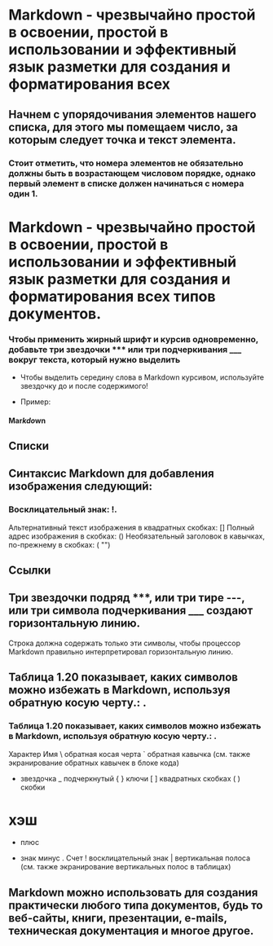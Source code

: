  # Markdown - чрезвычайно простой в освоении, простой в использовании и эффективный язык разметки для создания и форматирования всех 
  
 ## Начнем с упорядочивания элементов нашего списка, для этого мы помещаем число, за которым следует точка и текст элемента.

### Стоит отметить, что номера элементов не обязательно должны быть в возрастающем числовом порядке, однако первый элемент в списке должен начинаться с номера один 1.
 # Markdown - чрезвычайно простой в освоении, простой в использовании и эффективный язык разметки для создания и форматирования всех типов документов.

 ### Чтобы применить жирный шрифт и курсив одновременно, добавьте три звездочки *** или три подчеркивания ___ вокруг текста, который нужно выделить
 * Чтобы выделить середину слова в Markdown курсивом, используйте звездочку до и после содержимого!

* Пример:

#### Mar*kdo*wn
 ## Списки

 ## Синтаксис Markdown для добавления изображения следующий:
### Восклицательный знак: !.
Альтернативный текст изображения в квадратных скобках: []
Полный адрес изображения в скобках: ()
Необязательный заголовок в кавычках, по-прежнему в скобках: ( "")

 ## Ссылки
 
 ## Три звездочки подряд ***, или три тире ---, или три символа подчеркивания ___ создают горизонтальную линию.

Строка должна содержать только эти символы, чтобы процессор Markdown правильно интерпретировал горизонтальную линию.

 ## Таблица 1.20 показывает, каких символов можно избежать в Markdown, используя обратную косую черту.: \.

### Таблица 1.20 показывает, каких символов можно избежать в Markdown, используя обратную косую черту.: \.

Характер	Имя
\	обратная косая черта
`	обратная кавычка (см. также экранирование обратных кавычек в блоке кода)
*	звездочка
_	подчеркнутый
{ }	ключи
[ ]	квадратных скобках
( )	скобки
#	хэш
+	плюс
-	знак минус
.	Счет
!	восклицательный знак
|	вертикальная полоса (см. также экранирование вертикальных полос в таблицах)

 ## Markdown можно использовать для создания практически любого типа документов, будь то веб-сайты, книги, презентации, e-mails, техническая документация и многое другое.

 